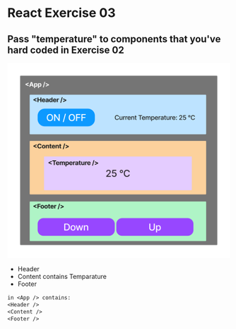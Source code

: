 # React Exercise 03

## Pass "temperature" to components that you've hard coded in Exercise 02

![UI react exercise 02](react_jsx_exercise_02.png)

- Header
- Content contains Temparature
- Footer

```
in <App /> contains:
<Header />
<Content />
<Footer />
```

